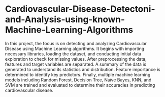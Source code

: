 # Cardiovascular-Disease-Detectoni-and-Analysis-using-known-Machine-Learning-Algorithms

In this project, the focus is on detecting and analyzing Cardiovascular Disease using Machine Learning algorithms. It begins with importing necessary libraries, loading the dataset, and conducting initial data exploration to check for missing values. After preprocessing the data, features and target variables are separated. A summary of the data is generated to understand its statistics and distribution. Feature importance is determined to identify key predictors. Finally, multiple machine learning models including Random Forest, Decision Tree, Naïve Bayes, KNN, and SVM are trained and evaluated to determine their accuracies in predicting cardiovascular disease.
